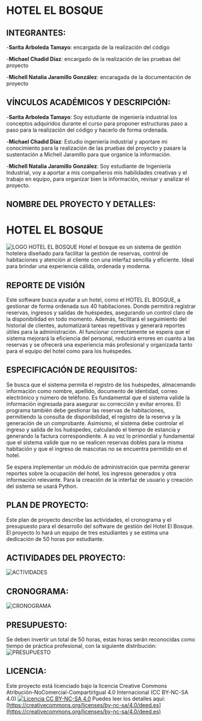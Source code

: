# **HOTEL EL BOSQUE**
## **INTEGRANTES**:
-**Sarita Arboleda Tamayo**: encargada de la realización del código

-**Michael Chadid Díaz**: encargado de la realización de las pruebas del proyecto

-**Michell Natalia Jaramillo González**: encaragada de la documentación de proyecto
## **VÍNCULOS ACADÉMICOS Y DESCRIPCIÓN**:

-**Sarita Arboleda Tamayo**: Soy estudiante de ingeniería industrial los conceptos adquiridos durante el curso para proponer estructuras paso a paso para la realización del código y hacerlo de forma ordenada. 

-**Michael Chadid Díaz**: Estudio ingeniería industrial y aportare mi conocimiento para la realización de las pruebas del proyecto y pasare la sustentación a Michell Jaramillo para que organice la información.  

-**Michell Natalia Jaramillo González**: Soy estudiante de Ingeniería Industrial, voy a aportar a mis compañeros mis habilidades creativas y el trabajo en equipo, para organizar bien la información, revisar y analizar el proyecto. 
## **NOMBRE DEL PROYECTO Y DETALLES**:
# **HOTEL EL BOSQUE**
![LOGO HOTEL EL BOSQUE](https://github.com/user-attachments/assets/068daef2-56ba-4b2f-9e54-8029b15d4696)
Hotel el bosque es un sistema de gestión hotelera diseñado para facilitar la gestión de reservas, control de habitaciones y atención al cliente con una interfaz sencilla y eficiente. Ideal para brindar una experiencia cálida, ordenada y moderna. 
## **REPORTE DE VISIÓN**
Este software busca ayudar a un hotel, como el HOTEL EL BOSQUE, a gestionar de forma ordenada sus 40 habitaciones. Donde permitirá registrar reservas, ingresos y salidas de huéspedes, asegurando un control claro de la disponibilidad en todo momento. Además, facilitará el seguimiento del historial de clientes, automatizará tareas repetitivas y generará reportes útiles para la administración. Al funcionar correctamente se espera que el sistema mejorará la eficiencia del personal, reducirá errores en cuanto a las reservas y se ofrecerá una experiencia más profesional y organizada tanto para el equipo del hotel como para los huéspedes. 
## **ESPECIFICACIÓN DE REQUISITOS**: 
Se busca que el sistema permita el registro de los huéspedes, almacenando información como nombre, apellido, documento de identidad, correo electrónico y número de teléfono. Es fundamental que el sistema valide la información ingresada para asegurar su corrección y evitar errores. El programa también debe gestionar las reservas de habitaciones, permitiendo la consulta de disponibilidad, el registro de la reserva y la generación de un comprobante. Asimismo, el sistema debe controlar el ingreso y salida de los huéspedes, calculando el tiempo de estancia y generando la factura correspondiente. A su vez lo primordial y fundamental que el sistema valide que no se realicen reservas dobles para la misma habitación y que el ingreso de mascotas no se encuentra permitido en el hotel.  

Se espera implementar un módulo de administración que permita generar reportes sobre la ocupación del hotel, los ingresos generados y otra información relevante. Para la creación de la interfaz de usuario y creación del sistema se usará Python. 
## **PLAN DE PROYECTO**: 
Este plan de proyecto describe las actividades, el cronograma y el presupuesto para el desarrollo del software de gestión del Hotel El Bosque. El proyecto lo hará un equipo de tres estudiantes y se estima una dedicación de 50 horas por estudiante. 
## **ACTIVIDADES DEL PROYECTO**:
![ACTIVIDADES](https://github.com/user-attachments/assets/0e0f487b-6702-4624-b7a6-bd0ee27350c7)
## **CRONOGRAMA**:
![CRONOGRAMA](https://github.com/user-attachments/assets/f8a119ee-c3a7-4e8d-98a3-4d9b51fe580d)
## **PRESUPUESTO**:
Se deben invertir un total de 50 horas, estas horas serán reconocidas como tiempo de práctica profesional, con la siguiente distribución: 
![PRESUPUESTO](https://github.com/user-attachments/assets/cf7d83dc-3f07-489c-b30f-a9b9a7a78131)
## LICENCIA:
Este proyecto está licenciado bajo la licencia
Creative Commons Atribución-NoComercial-CompartirIgual 4.0 Internacional (CC BY-NC-SA 4.0)
[![Licencia CC BY-NC-SA 4.0](https://licensebuttons.net/l/by-nc-sa/4.0/88x31.png)](https://creativecommons.org/licenses/by-nc-sa/4.0/deed.es)
Puedes leer los detalles aquí:  
[https://creativecommons.org/licenses/by-nc-sa/4.0/deed.es](https://creativecommons.org/licenses/by-nc-sa/4.0/deed.es)
